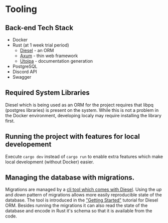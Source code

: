 # Tooling

## Back-end Tech Stack
- Docker
- Rust (at 1 week trial period)
    - [Diesel](http://diesel.rs/) - an ORM
    - [Axum](https://docs.rs/axum) - thin web framework
    - [Utoipa](https://docs.rs/utoipa) - documentation generation
- PostgreSQL
- Discord API
- Swagger

## Required System Libraries
Diesel which is being used as an ORM for the project requires that 
libpq (postgres libraries) is present on the system. While this is not
a problem in the Docker environment, developing localy may require
installing the library first.

## Running the project with features for local developement
Execute `cargo dev` instead of `cargo run` to enable extra features which
make local development (without Docker) easier.

## Managing the database with migrations.
Migrations are managed by a [cli tool which comes with Diesel](https://github.com/diesel-rs/diesel/tree/master/diesel_cli).
Using the _up_ and _down_ pattern of migrations allows more easily
reproducible state of the database. The tool is introduced in the ["Getting
Started"](http://diesel.rs/guides/getting-started#installing-diesel-cli)
tutorial for Diesel ORM. Besides running the migrations it can also read the
state of the database and encode in Rust it's schema so that it is available
from the code.
